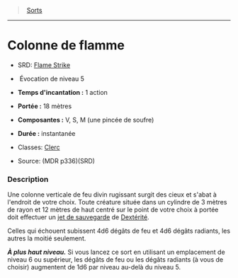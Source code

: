 ﻿---
!SpellItem
Family: SpellHD
Name: Colonne de flamme
Type: Évocation
Level: 5
CastingTime: 1 action
Range: 18 mètres
Components: V, S, M (une pincée de soufre)
Duration: instantanée
Classes: '[Clerc](hd_cleric.md)'
Source: (MDR p336)(SRD)
AltName: '[Flame Strike](srd_spells_flame_strike.md)'
Id: spells_hd.md#colonne-de-flamme
ParentLink: spells_hd.md#sorts
ParentName: Sorts
NameLevel: 1
Attributes:
  Name: Colonne de flamme
  Markdown: >+
    # <!--Name-->Colonne de flamme<!--/Name-->


    - SRD: <!--AltName-->[Flame Strike](srd_spells_flame_strike.md)<!--/AltName-->


    -  <!--Type-->Évocation<!--/Type--> de niveau <!--Level-->5<!--/Level-->


    - **Temps d'incantation :** <!--CastingTime-->1 action<!--/CastingTime-->


    - **Portée :** <!--Range-->18 mètres<!--/Range-->


    - **Composantes :** <!--Components-->V, S, M (une pincée de soufre)<!--/Components-->


    - **Durée :** <!--Duration-->instantanée<!--/Duration-->


    - Classes: <!--Classes-->[Clerc](hd_cleric.md)<!--/Classes-->


    - Source: <!--Source-->(MDR p336)(SRD)<!--/Source-->


    ### Description


    Une colonne verticale de feu divin rugissant surgit des cieux et s'abat à l'endroit de votre choix. Toute créature située dans un cylindre de 3 mètres de rayon et 12 mètres de haut centré sur le point de votre choix à portée doit effectuer un [jet de sauvegarde](hd_abilities_jets_de_sauvegarde.md) de [Dextérité](hd_abilities_dexterity.md).


    Celles qui échouent subissent 4d6 dégâts de feu et 4d6 dégâts radiants, les autres la moitié seulement.


    **_À plus haut niveau._** Si vous lancez ce sort en utilisant un emplacement de niveau 6 ou supérieur, les dégâts de feu ou les dégâts radiants (à vous de choisir) augmentent de 1d6 par niveau au-delà du niveau 5.

  AltName: '[Flame Strike](srd_spells_flame_strike.md)'
  Type: Évocation
  Level: 5
  CastingTime: 1 action
  Range: 18 mètres
  Components: V, S, M (une pincée de soufre)
  Duration: instantanée
  Classes: '[Clerc](hd_cleric.md)'
  Source: (MDR p336)(SRD)
AttributesDictionary: >+
  Name: Colonne de flamme

  Markdown: >+

    # <!--Name-->Colonne de flamme<!--/Name-->





    - SRD: <!--AltName-->[Flame Strike](srd_spells_flame_strike.md)<!--/AltName-->





    -  <!--Type-->Évocation<!--/Type--> de niveau <!--Level-->5<!--/Level-->





    - **Temps d'incantation :** <!--CastingTime-->1 action<!--/CastingTime-->





    - **Portée :** <!--Range-->18 mètres<!--/Range-->





    - **Composantes :** <!--Components-->V, S, M (une pincée de soufre)<!--/Components-->





    - **Durée :** <!--Duration-->instantanée<!--/Duration-->





    - Classes: <!--Classes-->[Clerc](hd_cleric.md)<!--/Classes-->





    - Source: <!--Source-->(MDR p336)(SRD)<!--/Source-->





    ### Description





    Une colonne verticale de feu divin rugissant surgit des cieux et s'abat à l'endroit de votre choix. Toute créature située dans un cylindre de 3 mètres de rayon et 12 mètres de haut centré sur le point de votre choix à portée doit effectuer un [jet de sauvegarde](hd_abilities_jets_de_sauvegarde.md) de [Dextérité](hd_abilities_dexterity.md).





    Celles qui échouent subissent 4d6 dégâts de feu et 4d6 dégâts radiants, les autres la moitié seulement.





    **_À plus haut niveau._** Si vous lancez ce sort en utilisant un emplacement de niveau 6 ou supérieur, les dégâts de feu ou les dégâts radiants (à vous de choisir) augmentent de 1d6 par niveau au-delà du niveau 5.



  AltName: '[Flame Strike](srd_spells_flame_strike.md)'

  Type: Évocation

  Level: 5

  CastingTime: 1 action

  Range: 18 mètres

  Components: V, S, M (une pincée de soufre)

  Duration: instantanée

  Classes: '[Clerc](hd_cleric.md)'

  Source: (MDR p336)(SRD)

---
> [Sorts](hd_spells.md)

---

# Colonne de flamme

- SRD: [Flame Strike](srd_spells_flame_strike.md)

-  Évocation de niveau 5

- **Temps d'incantation :** 1 action

- **Portée :** 18 mètres

- **Composantes :** V, S, M (une pincée de soufre)

- **Durée :** instantanée

- Classes: [Clerc](hd_cleric.md)

- Source: (MDR p336)(SRD)

### Description

Une colonne verticale de feu divin rugissant surgit des cieux et s'abat à l'endroit de votre choix. Toute créature située dans un cylindre de 3 mètres de rayon et 12 mètres de haut centré sur le point de votre choix à portée doit effectuer un [jet de sauvegarde](hd_abilities_jets_de_sauvegarde.md) de [Dextérité](hd_abilities_dexterity.md).

Celles qui échouent subissent 4d6 dégâts de feu et 4d6 dégâts radiants, les autres la moitié seulement.

**_À plus haut niveau._** Si vous lancez ce sort en utilisant un emplacement de niveau 6 ou supérieur, les dégâts de feu ou les dégâts radiants (à vous de choisir) augmentent de 1d6 par niveau au-delà du niveau 5.

